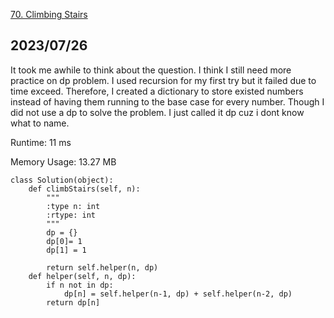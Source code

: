 [70. Climbing Stairs](https://leetcode.com/problems/climbing-stairs/description/)
## 2023/07/26
It took me awhile to think about the question. I think I still need more practice on dp problem. I used recursion for my first try but it failed due to time exceed. Therefore, I created a dictionary to store existed numbers instead of having them running to the base case for every number. Though I did not use a dp to solve the problem. I just called it dp cuz i dont know what to name.

Runtime: 11 ms

Memory Usage: 13.27 MB
```
class Solution(object):
    def climbStairs(self, n):
        """
        :type n: int
        :rtype: int
        """
        dp = {}
        dp[0]= 1
        dp[1] = 1

        return self.helper(n, dp)
    def helper(self, n, dp):
        if n not in dp:
            dp[n] = self.helper(n-1, dp) + self.helper(n-2, dp)
        return dp[n]
        
